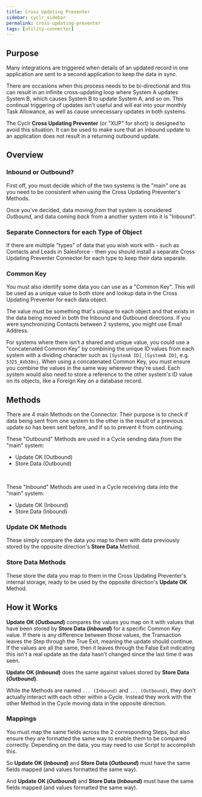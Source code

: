 ```yaml
---
title: Cross Updating Preventer
sidebar: cyclr_sidebar
permalink: cross-updating-preventer
tags: [utility-connector]
---
```


## Purpose

Many integrations are triggered when details of an updated record in one application are sent to a second application to keep the data in sync.

There are occasions when this process needs to be bi-directional and this can result in an infinite cross-updating loop where System A updates System B, which causes System B to update System A, and so on.  This continual triggering of updates isn't useful and will eat into your monthly Task Allowance, as well as cause unnecessary updates in both systems.

The Cyclr **Cross Updating Preventer** (or "XUP" for short) is designed to avoid this situation.  It can be used to make sure that an inbound update to an application does not result in a returning outbound update.


## Overview

### Inbound or Outbound?
First off, you must decide which of the two systems is the "main" one as you need to be consistent when using the Cross Updating Preventer's Methods.

Once you've decided, data moving *from* that system is considered *Outbound*, and data coming *back* from a another system into it is "Inbound".

### Separate Connectors for each Type of Object
If there are multiple "types" of data that you wish work with - such as Contacts and Leads in Salesforce - then you should install a separate Cross Updating Preventer Connector for each type to keep their data separate.

### Common Key
You must also identify some data you can use as a "Common Key".  This will be used as a unique value to both store and lookup data in the Cross Updating Preventer for each data object.

The value must be something that's unique to each object and that exists in the data being moved in both the Inbound and Outbound directions.  If you were synchronizing Contacts between 2 systems, you might use Email Address.

For systems where there isn't a shared and unique value, you could use a "concatenated Common Key" by combining the unique ID values from each system with a dividing character such as `[SystemA ID]_[SystemA ID]`, e.g. `5325_AVb38nj`.  When using a concatenated Common Key, you must ensure you combine the values in the same way wherever they're used.  Each system would also need to store a reference to the other system's ID value on its objects, like a Foreign Key on a database record.

## Methods

There are 4 main Methods on the Connector.  Their purpose is to check if data being sent from one system to the other is the result of a previous update so has been sent before, and if so to prevent it from continuing.

These "Outbound" Methods are used in a Cycle sending data *from* the "main" system:
* Update OK (Outbound)
* Store Data (Outbound)
<br />

These "Inbound" Methods are used in a Cycle receiving data *into* the "main" system:
* Update OK (Inbound)
* Store Data (Inbound)



### **Update OK** Methods
These simply compare the data you map to them with data previously stored by the opposite direction's **Store Data** Method.

### **Store Data** Methods
These store the data you map to them in the Cross Updating Preventer's internal storage, ready to be used by the opposite direction's **Update OK** Method.


## How it Works

**Update OK (*Outbound*)** compares the values you map on it with values that have been stored by **Store Data (*Inbound*)** for a specific Common Key value.  If there is any difference between those values, the Transaction leaves the Step through the True Exit, meaning the update should continue.  If the values are all the same, then it leaves through the False Exit indicating this isn't a real update as the data hasn't changed since the last time it was seen.

**Update OK (*Inbound*)** does the same against values stored by **Store Data (*Outbound*)**.


While the Methods are named `... (Inbound)` and `... (Outbound)`, they don't actually interact with each other within a Cycle.  Instead they work with the other Method in the Cycle moving data in the opposite direction.


### Mappings
You must map the same fields across the 2 corresponding Steps, but also ensure they are formatted the same way to enable them to be compared correctly. Depending on the data, you may need to use Script to accomplish this.

So **Update OK (*Inbound*)** and **Store Data (*Outbound*)** must have the same fields mapped (and values formatted the same way).

And **Update OK (*Outbound*)** and **Store Data (*Inbound*)** must have the same fields mapped (and values formatted the same way).
